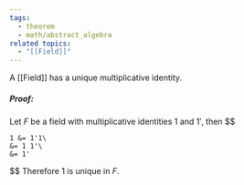 ```yaml
---
tags:
  - theorem
  - math/abstract_algebra
related topics:
  - "[[Field]]"
---
```

A [[Field]] has a unique multiplicative identity.
##### Proof:
Let $F$ be a field with multiplicative identities $1$ and $1'$, then
$$

	1 &= 1'1\
	&= 1 1'\
	&= 1'

$$
Therefore 1 is unique in $F$.